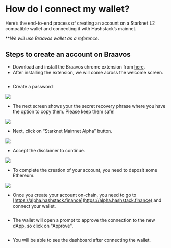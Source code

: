 # How do I connect my wallet?

Here’s the end-to-end process of creating an account on a Starknet L2 compatible wallet and connecting it with Hashstack’s mainnet.

\*\*_We will use Braavos wallet as a reference._



## Steps to create an account on Braavos

* Download and install the Braavos chrome extension from [here](https://braavos.app/download-braavos-wallet/).
* After installing the extension, we will come across the welcome screen.

<img src="../.gitbook/assets/image (101).png" alt="" data-size="original">



* Create a password

![](<../.gitbook/assets/image (61).png>)



* The next screen shows your the secret recovery phrase where you have the option to copy them. Please keep them safe!

![](<../.gitbook/assets/image (30).png>)



* Next, click on “Starknet Mainnet Alpha” button.

![](<../.gitbook/assets/image (42).png>)



* Accept the disclaimer to continue.

![](<../.gitbook/assets/image (54).png>)





* To complete the creation of your account, you need to deposit some Ethereum.

![](<../.gitbook/assets/image (37).png>)



* Once you create your account on-chain, you need to go to [https://alpha.hashstack.finance](https://alpha.hashstack.finance) and connect your wallet.

<figure><img src="../.gitbook/assets/image (104).png" alt=""><figcaption></figcaption></figure>





* The wallet will open a prompt to approve the connection to the new dApp, so click on "Approve".

<figure><img src="../.gitbook/assets/image (105).png" alt=""><figcaption></figcaption></figure>





* You will be able to see the dashboard after connecting the wallet.

<figure><img src="../.gitbook/assets/image (103).png" alt=""><figcaption></figcaption></figure>

